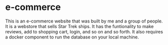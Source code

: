 # e-commerce
This is an e-commerce website that was built by me and a group of people. It is a webstore that sells Star Trek ships. It has the funtionality to make reviews, add to shopping cart, login, and so on and so forth. It also requires a docker component to run the database on your local machine.
